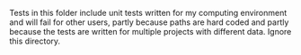 Tests in this folder include unit tests written for my computing environment and will fail for other users, partly because paths are hard coded and partly because the tests are written for multiple projects with different data. Ignore this directory.